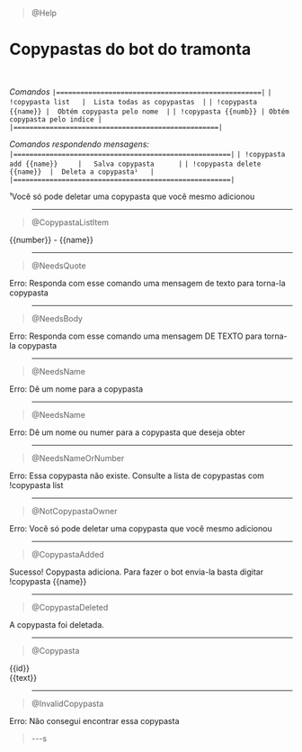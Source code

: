 > @Help

# Copypastas do bot do tramonta

<br>

_*Comandos*_
`|===================================================|`
`|   !copypasta list   |  Lista todas as copypastas  |`
`| !copypasta {{name}} |  Obtém copypasta pelo nome  |`
`| !copypasta {{numb}} | Obtém copypasta pelo indice |`
`|===================================================|`

_*Comandos respondendo mensagens:*_
`|======================================================|`
`| !copypasta add {{name}}     |   Salva copypasta      |`
`| !copypasta delete {{name}}  |  Deleta a copypasta¹   |`
`|======================================================|`
<br>

¹Você só pode deletar uma copypasta que você mesmo adicionou

> ---

> @CopypastaListItem

{{number}} - {{name}}

> ---

> @NeedsQuote

Erro: Responda com esse comando uma mensagem de texto para torna-la copypasta

> ---

> @NeedsBody

Erro: Responda com esse comando uma mensagem DE TEXTO para torna-la copypasta

> ---

> @NeedsName

Erro: Dê um nome para a copypasta

> ---

> @NeedsName

Erro: Dê um nome ou numer para a copypasta que deseja obter

> ---

> @NeedsNameOrNumber

Erro: Essa copypasta não existe. Consulte a lista de copypastas com !copypasta list

> ---

> @NotCopypastaOwner

Erro: Você só pode deletar uma copypasta que você mesmo adicionou

> ---

> @CopypastaAdded

Sucesso! Copypasta adiciona. Para fazer o bot envia-la basta digitar !copypasta {{name}}

> ---

> @CopypastaDeleted

A copypasta foi deletada.

> ---

> @Copypasta

{{id}}
<br>
{{text}}

> ---

> @InvalidCopypasta

Erro: Não consegui encontrar essa copypasta

> ---s

